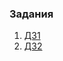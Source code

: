 
### Задания
1. [ДЗ1](https://github.com/kos12345/learn/blob/main/L1/README.md)
1. [ДЗ2](https://github.com/kos12345/learn/blob/main/L2/README.md)
